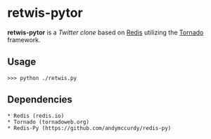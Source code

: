 retwis-pytor
===========

**retwis-pytor** is a *Twitter clone* based on [Redis](http://code.google.com/p/redis/) utilizing the [Tornado](http://www.tornadoweb.org) framework.

Usage
----

    >>> python ./retwis.py

Dependencies
------------
    * Redis (redis.io)
    * Tornado (tornadoweb.org)
    * Redis-Py (https://github.com/andymccurdy/redis-py)

